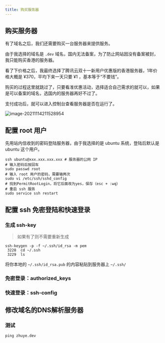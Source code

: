 ```yaml
---
title: 购买服务器
---
```




## 购买服务器

有了域名之后，我们还需要购买一台服务器来提供服务。

由于我选择的域名是 `.dev` 域名，国内无法备案，为了防止网站因没有备案被封，我只能购买香港的服务器。

看了下价格之后，我最终选择了腾讯云双十一新用户优惠版的香港服务器，1年价格大概是 ¥370，平均下来一天只要 ¥1 ，基本等于“不要钱”。

购买的过程这里就跳过了，只要看准优惠活动，选择适合自己需求的就可以，如果是可以备案的域名，选国内的服务器再好不过了。

支付成功后，就可以进入控制台查看服务器是否在运行了。

![image-20211114211528954](https://zhuye-1308301598.cos.ap-hongkong.myqcloud.com/markdown/image-20211114211528954.png)



## 配置 root 用户

先用站内信收到的密码登陆服务器，由于我选择的是 ubuntu 系统，登陆后默认是 ubuntu 这个用户。

```shell
ssh ubuntu@xxx.xxx.xxx.xxx # 服务器的公网 IP
# 输入密码后按回车
sudo passwd root
# 输入 root 用户的密码，需要输两次
sudo vi /etc/ssh/sshd_config
# 找到PermitRootLogin，将它后面改为yes，保存（esc + :wq）
# 重启 ssh 服务
sudo service ssh restart
```

## 配置 ssh 免密登陆和快速登录

### 生成 ssh-key

> 如果有了则不需要重新生成

```shell
ssh-keygen -p -f ~/.ssh/id_rsa -m pem
 3228  cd ~/.ssh
 3229  ls
```



将你本地的 `~/.ssh/id_rsa.pub` 的内容粘贴到服务器上 `~/.ssh/`



### 免密登录：authorized_keys







### 快速登录：ssh-config









## 修改域名的DNS解析服务器





### 测试

```
ping zhuye.dev
```

